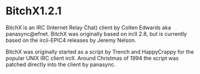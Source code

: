 BitchX1.2.1
=========
BitchX is an IRC (Internet Relay Chat) client by Colten Edwards aka
panasync@efnet. BitchX was originally based on ircII 2.8, but is currently
based on the ircii-EPIC4 releases by Jeremy Nelson.

BitchX was originally started as a script by Trench and HappyCrappy
for the popular UNIX IRC client ircII. Around Christmas of 1994 the
script was patched directly into the client by panasync. 
